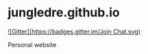 jungledre.github.io
===================
[![Gitter](https://badges.gitter.im/Join Chat.svg)](https://gitter.im/jungledre/jungledre.github.io?utm_source=badge&utm_medium=badge&utm_campaign=pr-badge&utm_content=badge)

Personal website
